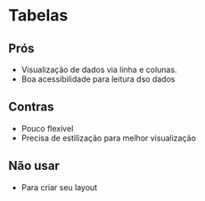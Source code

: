 # Tabelas

## Prós
- Visualização de dados via linha e colunas.
- Boa acessibilidade para leitura dso dados

## Contras
- Pouco flexível
- Precisa de estilização para melhor visualização

## Não usar
- Para criar seu layout

